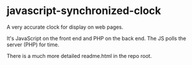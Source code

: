 # javascript-synchronized-clock
A very accurate clock for display on web pages.

It's JavaScript on the front end and PHP on the back end.  The JS polls the 
server (PHP) for time.  

There is a much more detailed readme.html in the repo root.

